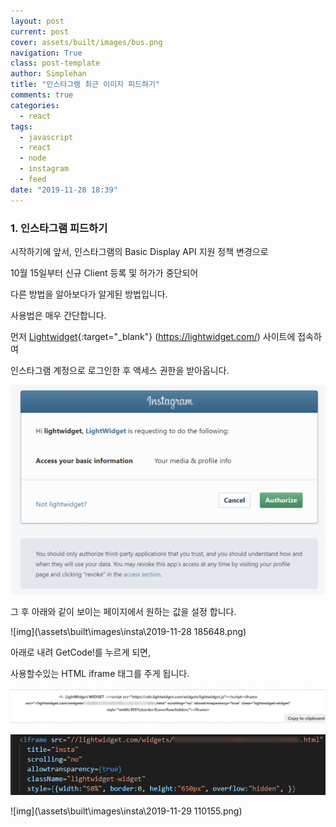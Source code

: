 ```yaml
---
layout: post
current: post
cover: assets/built/images/bus.png
navigation: True
class: post-template
author: Simplehan
title: "인스타그램 최근 이미지 피드하기"
comments: true
categories:
  - react
tags:
  - javascript
  - react
  - node
  - instagram
  - feed
date: "2019-11-28 18:39"
---
```


### 1. 인스타그램 피드하기

  시작하기에 앞서, 인스타그램의 Basic Display API 지원 정책 변경으로 
  
  10월 15일부터 신규 Client 등록 및 허가가 중단되어

  다른 방법을 알아보다가 알게된 방법입니다.

  사용법은 매우 간단합니다.

  먼저 [Lightwidget](https://lightwidget.com/){:target="_blank"} (https://lightwidget.com/) 사이트에 접속하여

  인스타그램 계정으로 로그인한 후 액세스 권한을 받아옵니다.

  ![img](\assets\built\images\insta\instagram-token.png)

  그 후 아래와 같이 보이는 페이지에서 원하는 값을 설정 합니다.

  ![img](\assets\built\images\insta\2019-11-28 185648.png)

  아래로 내려 GetCode!를 누르게 되면,

  사용할수있는 HTML iframe 태그를 주게 됩니다.

  ![img](\assets\built\images\insta\last.png)

  ![img](\assets\built\images\insta\code.png)

  ![img](\assets\built\images\insta\2019-11-29 110155.png)

